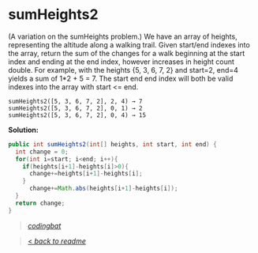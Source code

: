 # sumHeights2

(A variation on the sumHeights problem.) We have an array of heights, representing the altitude along a walking trail. Given start/end indexes into the array, return the sum of the changes for a walk beginning at the start index and ending at the end index, however increases in height count double. For example, with the heights {5, 3, 6, 7, 2} and start=2, end=4 yields a sum of 1*2 + 5 = 7. The start end end index will both be valid indexes into the array with start <= end.

```
sumHeights2([5, 3, 6, 7, 2], 2, 4) → 7
sumHeights2([5, 3, 6, 7, 2], 0, 1) → 2
sumHeights2([5, 3, 6, 7, 2], 0, 4) → 15
```

**Solution:**

```java
public int sumHeights2(int[] heights, int start, int end) {
  int change = 0;
  for(int i=start; i<end; i++){
    if(heights[i+1]-heights[i]>0){
      change+=heights[i+1]-heights[i];
    }
      change+=Math.abs(heights[i+1]-heights[i]);
  }
  return change;
}
```

> _[codingbat](https://codingbat.com/prob/p157900)_

> [< _back to readme_](/README.md)